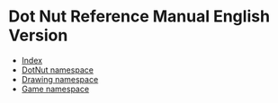 # Dot Nut Reference Manual English Version

- [Index](_index.md)
- [DotNut namespace](DotNut.md)
- [Drawing namespace](Drawing.md)
- [Game namespace](Game.md)

